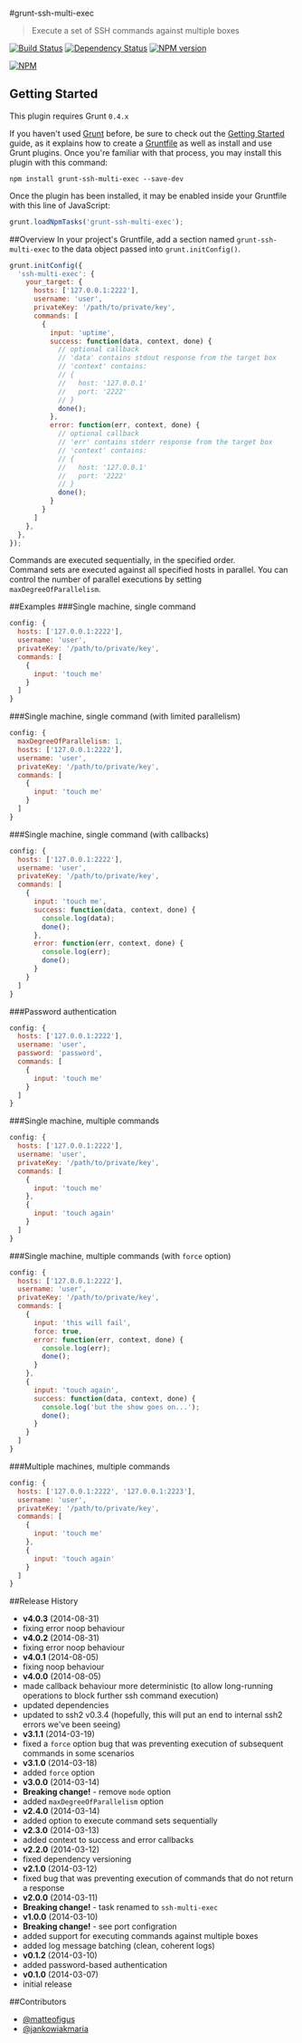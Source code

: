 #grunt-ssh-multi-exec
> Execute a set of SSH commands against multiple boxes

[![Build Status](https://travis-ci.org/ArnoldZokas/grunt-ssh-multi-exec.svg?branch=master)](https://travis-ci.org/ArnoldZokas/grunt-ssh-multi-exec) [![Dependency Status](https://david-dm.org/ArnoldZokas/grunt-ssh-multi-exec.svg)](https://david-dm.org/ArnoldZokas/grunt-ssh-multi-exec) [![NPM version](https://badge.fury.io/js/grunt-ssh-multi-exec.svg)](http://badge.fury.io/js/grunt-ssh-multi-exec)

[![NPM](https://nodei.co/npm/grunt-ssh-multi-exec.png?downloads=true&stars=true)](https://nodei.co/npm/grunt-ssh-multi-exec)

## Getting Started
This plugin requires Grunt `0.4.x`

If you haven't used [Grunt](http://gruntjs.com/) before, be sure to check out the [Getting Started](http://gruntjs.com/getting-started) guide, as it explains how to create a [Gruntfile](http://gruntjs.com/sample-gruntfile) as well as install and use Grunt plugins. Once you're familiar with that process, you may install this plugin with this command:

```shell
npm install grunt-ssh-multi-exec --save-dev
```

Once the plugin has been installed, it may be enabled inside your Gruntfile with this line of JavaScript:

```js
grunt.loadNpmTasks('grunt-ssh-multi-exec');
```

##Overview
In your project's Gruntfile, add a section named `grunt-ssh-multi-exec` to the data object passed into `grunt.initConfig()`.

```js
grunt.initConfig({
  'ssh-multi-exec': {
    your_target: {
      hosts: ['127.0.0.1:2222'],
      username: 'user',
      privateKey: '/path/to/private/key',
      commands: [
        {
          input: 'uptime',
          success: function(data, context, done) {
            // optional callback
            // 'data' contains stdout response from the target box
            // 'context' contains:
            // {
            //   host: '127.0.0.1'
            //   port: '2222'
            // }
            done();
          },
          error: function(err, context, done) {
            // optional callback
            // 'err' contains stderr response from the target box
            // 'context' contains:
            // {
            //   host: '127.0.0.1'
            //   port: '2222'
            // }
            done();
          }
        }
      ]
    },
  },
});
```
Commands are executed sequentially, in the specified order.<br />
Command sets are executed against all specified hosts in parallel. You can control the number of parallel executions by setting `maxDegreeOfParallelism`.

##Examples
###Single machine, single command
```js
config: {
  hosts: ['127.0.0.1:2222'],
  username: 'user',
  privateKey: '/path/to/private/key',
  commands: [
    {
      input: 'touch me'
    }
  ]
}
```

###Single machine, single command (with limited parallelism)
```js
config: {
  maxDegreeOfParallelism: 1,
  hosts: ['127.0.0.1:2222'],
  username: 'user',
  privateKey: '/path/to/private/key',
  commands: [
    {
      input: 'touch me'
    }
  ]
}
```

###Single machine, single command (with callbacks)
```js
config: {
  hosts: ['127.0.0.1:2222'],
  username: 'user',
  privateKey: '/path/to/private/key',
  commands: [
    {
      input: 'touch me',
      success: function(data, context, done) {
        console.log(data);
        done();
      },
      error: function(err, context, done) {
        console.log(err);
        done();
      }
    }
  ]
}
```

###Password authentication
```js
config: {
  hosts: ['127.0.0.1:2222'],
  username: 'user',
  password: 'password',
  commands: [
    {
      input: 'touch me'
    }
  ]
}
```

###Single machine, multiple commands
```js
config: {
  hosts: ['127.0.0.1:2222'],
  username: 'user',
  privateKey: '/path/to/private/key',
  commands: [
    {
      input: 'touch me'
    },
    {
      input: 'touch again'
    }
  ]
}
```

###Single machine, multiple commands (with `force` option)
```js
config: {
  hosts: ['127.0.0.1:2222'],
  username: 'user',
  privateKey: '/path/to/private/key',
  commands: [
    {
      input: 'this will fail',
      force: true,
      error: function(err, context, done) {
        console.log(err);
        done();
      }
    },
    {
      input: 'touch again',
      success: function(data, context, done) {
        console.log('but the show goes on...');
        done();
      }
    }
  ]
}
```

###Multiple machines, multiple commands
```js
config: {
  hosts: ['127.0.0.1:2222', '127.0.0.1:2223'],
  username: 'user',
  privateKey: '/path/to/private/key',
  commands: [
    {
      input: 'touch me'
    },
    {
      input: 'touch again'
    }
  ]
}
```

##Release History
* **v4.0.3** (2014-08-31)
 * fixing error noop behaviour
* **v4.0.2** (2014-08-31)
 * fixing error noop behaviour
* **v4.0.1** (2014-08-05)
 * fixing noop behaviour
* **v4.0.0** (2014-08-05)
 * made callback behaviour more deterministic (to allow long-running operations to block further ssh command execution)
 * updated dependencies
 * updated to ssh2 v0.3.4 (hopefully, this will put an end to internal ssh2 errors we've been seeing)
* **v3.1.1** (2014-03-19)
 * fixed a `force` option bug that was preventing execution of subsequent commands in some scenarios
* **v3.1.0** (2014-03-18)
 * added `force` option
* **v3.0.0** (2014-03-14)
 * **Breaking change!** - remove `mode` option
 * added `maxDegreeOfParallelism` option
* **v2.4.0** (2014-03-14)
 * added option to execute command sets sequentially
* **v2.3.0** (2014-03-13)
 * added context to success and error callbacks
* **v2.2.0** (2014-03-12)
 * fixed dependency versioning
* **v2.1.0** (2014-03-12)
 * fixed bug that was preventing execution of commands that do not return a response
* **v2.0.0** (2014-03-11)
 * **Breaking change!** - task renamed to `ssh-multi-exec`
* **v1.0.0** (2014-03-10)
 * **Breaking change!** - see port configration
 * added support for executing commands against multiple boxes
 * added log message batching (clean, coherent logs)
* **v0.1.2** (2014-03-10)
 * added password-based authentication
* **v0.1.0** (2014-03-07)
 * initial release

##Contributors
* [@matteofigus](https://github.com/matteofigus)
* [@jankowiakmaria](https://github.com/jankowiakmaria)
